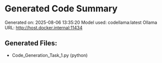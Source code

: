# Generated Code Summary

Generated on: 2025-08-06 13:35:20
Model used: codellama:latest
Ollama URL: http://host.docker.internal:11434

## Generated Files:
- Code_Generation_Task_1.py (python)
